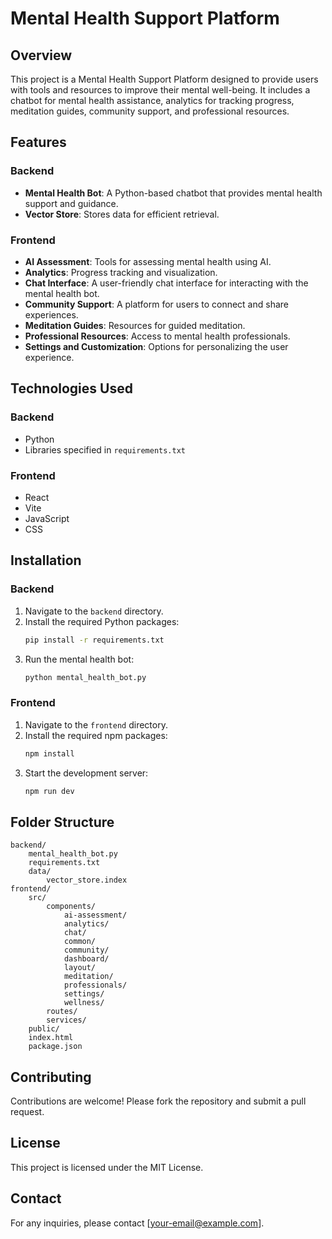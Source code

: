 # Mental Health Support Platform

## Overview
This project is a Mental Health Support Platform designed to provide users with tools and resources to improve their mental well-being. It includes a chatbot for mental health assistance, analytics for tracking progress, meditation guides, community support, and professional resources.

## Features

### Backend
- **Mental Health Bot**: A Python-based chatbot that provides mental health support and guidance.
- **Vector Store**: Stores data for efficient retrieval.

### Frontend
- **AI Assessment**: Tools for assessing mental health using AI.
- **Analytics**: Progress tracking and visualization.
- **Chat Interface**: A user-friendly chat interface for interacting with the mental health bot.
- **Community Support**: A platform for users to connect and share experiences.
- **Meditation Guides**: Resources for guided meditation.
- **Professional Resources**: Access to mental health professionals.
- **Settings and Customization**: Options for personalizing the user experience.

## Technologies Used

### Backend
- Python
- Libraries specified in `requirements.txt`

### Frontend
- React
- Vite
- JavaScript
- CSS

## Installation

### Backend
1. Navigate to the `backend` directory.
2. Install the required Python packages:
   ```bash
   pip install -r requirements.txt
   ```
3. Run the mental health bot:
   ```bash
   python mental_health_bot.py
   ```

### Frontend
1. Navigate to the `frontend` directory.
2. Install the required npm packages:
   ```bash
   npm install
   ```
3. Start the development server:
   ```bash
   npm run dev
   ```

## Folder Structure
```
backend/
    mental_health_bot.py
    requirements.txt
    data/
        vector_store.index
frontend/
    src/
        components/
            ai-assessment/
            analytics/
            chat/
            common/
            community/
            dashboard/
            layout/
            meditation/
            professionals/
            settings/
            wellness/
        routes/
        services/
    public/
    index.html
    package.json
```

## Contributing
Contributions are welcome! Please fork the repository and submit a pull request.

## License
This project is licensed under the MIT License.

## Contact
For any inquiries, please contact [your-email@example.com].
